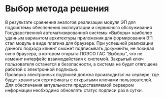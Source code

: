 # Выбор метода решения
В результате сравнения аналогов реализации модуля ЭП для подсистемы обеспечения эксплуатации и сервисного обслуживания Государственной автоматизированной системы «Выборы» наиболее удачным вариантом архитектуры приложения для формирования ЭП стал модуль в виде плагина для браузера. При успешной реализации данного подхода клиент сможет подписывать документы, не покидая окно браузера, в котором открыта ПОЭСО ГАС “Выборы”, что не изменит интерфейс взаимодействия с системой. Закрытый ключ пользователя останется в безопасности, а система не будет отягощена работой с электронной подписью.  
Проверка электронных подписей должна производится на сервере, где будут храниться сертификаты с открытыми ключами пользователей. Для обеспечения актуальности предоставляемой сервером информации необходимо обновлять статус подписи раз в сутки.
